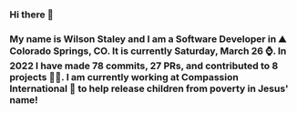### Hi there 👋

### My name is Wilson Staley and I am a Software Developer in ⛰ Colorado Springs, CO.  It is currently Saturday, March 26 ⌚. In 2022 I have made 78 commits, 27 PRs, and contributed to 8 projects 👨‍💻. I am currently working at Compassion International 🏢 to help release children from poverty in Jesus' name!